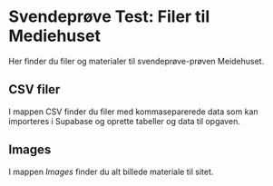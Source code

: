 # Svendeprøve Test: Filer til Mediehuset 
Her finder du filer og materialer til svendeprøve-prøven Meidehuset.

## CSV filer
I mappen CSV finder du filer med kommaseparerede data som kan importeres i Supabase og oprette tabeller og data til opgaven.

## Images
I mappen *Images* finder du alt billede materiale til sitet. 

